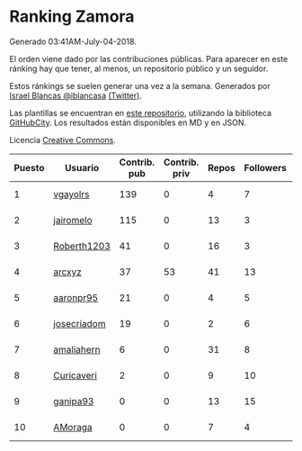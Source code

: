 # Ranking Zamora

Generado 03:41AM-July-04-2018.

El orden viene dado por las contribuciones públicas. Para aparecer en este ránking hay que tener, al menos, un repositorio público y un seguidor.

Estos ránkings se suelen generar una vez a la semana. Generados por [Israel Blancas @iblancasa](https://github.com/iblancasa/) [(Twitter)](https://twitter.com/iblancasa).

Las plantillas se encuentran en [este repositorio](https://github.com/iblancasa/GH-Spanish-Ranking), utilizando la biblioteca [GitHubCity](https://github.com/iblancasa/GitHubCity). Los resultados están disponibles en MD y en JSON.

Licencia [Creative Commons](https://creativecommons.org/licenses/by/4.0/).

| Puesto   |  Usuario  | Contrib. pub | Contrib. priv |Repos| Followers | Desde |  Avatar  |
|----------|-----------|--------------|---------------|-----|-----------|-------|----------|
|1|[vgayolrs](https://github.com/vgayolrs)|139|0|4|7|2016-03-05|![vgayolrs]()|
|2|[jairomelo](https://github.com/jairomelo)|115|0|13|3|2014-05-19|![jairomelo]()|
|3|[Roberth1203](https://github.com/Roberth1203)|41|0|16|3|2014-12-31|![Roberth1203]()|
|4|[arcxyz](https://github.com/arcxyz)|37|53|41|13|2010-01-18|![arcxyz]()|
|5|[aaronpr95](https://github.com/aaronpr95)|21|0|4|5|2016-11-21|![aaronpr95]()|
|6|[josecriadom](https://github.com/josecriadom)|19|0|2|6|2018-01-06|![josecriadom]()|
|7|[amaliahern](https://github.com/amaliahern)|6|0|31|8|2010-06-14|![amaliahern]()|
|8|[Curicaveri](https://github.com/Curicaveri)|2|0|9|10|2014-01-06|![Curicaveri]()|
|9|[ganipa93](https://github.com/ganipa93)|0|0|13|15|2015-09-03|![ganipa93]()|
|10|[AMoraga](https://github.com/AMoraga)|0|0|7|4|2010-02-26|![AMoraga]()|
